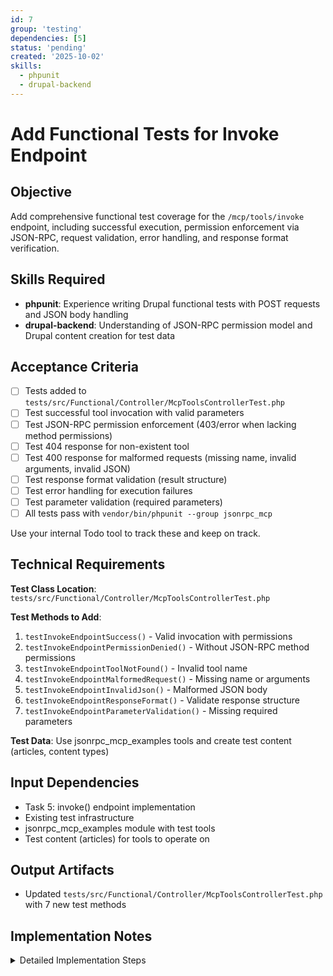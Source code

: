 ```yaml
---
id: 7
group: 'testing'
dependencies: [5]
status: 'pending'
created: '2025-10-02'
skills:
  - phpunit
  - drupal-backend
---
```


# Add Functional Tests for Invoke Endpoint

## Objective

Add comprehensive functional test coverage for the `/mcp/tools/invoke` endpoint, including successful execution, permission enforcement via JSON-RPC, request validation, error handling, and response format verification.

## Skills Required

- **phpunit**: Experience writing Drupal functional tests with POST requests and JSON body handling
- **drupal-backend**: Understanding of JSON-RPC permission model and Drupal content creation for test data

## Acceptance Criteria

- [ ] Tests added to `tests/src/Functional/Controller/McpToolsControllerTest.php`
- [ ] Test successful tool invocation with valid parameters
- [ ] Test JSON-RPC permission enforcement (403/error when lacking method permissions)
- [ ] Test 404 response for non-existent tool
- [ ] Test 400 response for malformed requests (missing name, invalid arguments, invalid JSON)
- [ ] Test response format validation (result structure)
- [ ] Test error handling for execution failures
- [ ] Test parameter validation (required parameters)
- [ ] All tests pass with `vendor/bin/phpunit --group jsonrpc_mcp`

Use your internal Todo tool to track these and keep on track.

## Technical Requirements

**Test Class Location**: `tests/src/Functional/Controller/McpToolsControllerTest.php`

**Test Methods to Add**:

1. `testInvokeEndpointSuccess()` - Valid invocation with permissions
2. `testInvokeEndpointPermissionDenied()` - Without JSON-RPC method permissions
3. `testInvokeEndpointToolNotFound()` - Invalid tool name
4. `testInvokeEndpointMalformedRequest()` - Missing name or arguments
5. `testInvokeEndpointInvalidJson()` - Malformed JSON body
6. `testInvokeEndpointResponseFormat()` - Validate response structure
7. `testInvokeEndpointParameterValidation()` - Missing required parameters

**Test Data**: Use jsonrpc_mcp_examples tools and create test content (articles, content types)

## Input Dependencies

- Task 5: invoke() endpoint implementation
- Existing test infrastructure
- jsonrpc_mcp_examples module with test tools
- Test content (articles) for tools to operate on

## Output Artifacts

- Updated `tests/src/Functional/Controller/McpToolsControllerTest.php` with 7 new test methods

## Implementation Notes

<details>
<summary>Detailed Implementation Steps</summary>

**IMPORTANT**: Copy this guideline into your implementation:

## Meaningful Test Strategy Guidelines

Your critical mantra for test generation is: "write a few tests, mostly integration".

**Focus**: Test the invoke endpoint's MCP-to-JSON-RPC translation logic and error handling. Don't test JSON-RPC execution internals (framework functionality).

---

1. **Helper method for POST requests**:

   ```php
   /**
    * Helper to make POST request to invoke endpoint.
    */
   protected function invokeToolPost(string $name, array $arguments) {
     $url = Url::fromRoute('jsonrpc_mcp.tools_invoke')->toString();
     $options = [
       'headers' => ['Content-Type' => 'application/json'],
       'body' => json_encode([
         'name' => $name,
         'arguments' => $arguments,
       ]),
     ];

     return $this->getSession()->getDriver()->getClient()->request('POST', $url, $options);
   }
   ```

2. **Test 1: Successful invocation**:

   ```php
   /**
    * Tests invoke endpoint successfully executes tool.
    */
   public function testInvokeEndpointSuccess() {
     // Create user with necessary permissions.
     // Note: list_content_types requires 'administer content types' permission.
     $user = $this->drupalCreateUser(['administer content types']);
     $this->drupalLogin($user);

     // Invoke tool that lists content types.
     $response = $this->invokeToolPost('jsonrpc_mcp_examples.list_content_types', []);

     $this->assertEquals(200, $response->getStatusCode());

     $data = json_decode($response->getContent(), TRUE);

     // Assert MCP response format.
     $this->assertArrayHasKey('result', $data);
     $this->assertIsArray($data['result']);
   }
   ```

3. **Test 2: Permission denied (JSON-RPC level)**:

   ```php
   /**
    * Tests invoke endpoint enforces JSON-RPC method permissions.
    */
   public function testInvokeEndpointPermissionDenied() {
     // Create user WITHOUT required JSON-RPC method permission.
     $user = $this->drupalCreateUser([]);
     $this->drupalLogin($user);

     // Attempt to invoke tool requiring 'administer content types'.
     $response = $this->invokeToolPost('jsonrpc_mcp_examples.list_content_types', []);

     // Should get error response (exact status depends on JSON-RPC handler).
     // May be 403, 500, or 200 with error object.
     $data = json_decode($response->getContent(), TRUE);

     // Assert error response format.
     $this->assertArrayHasKey('error', $data);
     $this->assertArrayHasKey('code', $data['error']);
     $this->assertArrayHasKey('message', $data['error']);
   }
   ```

4. **Test 3: Tool not found**:

   ```php
   /**
    * Tests invoke endpoint returns 404 for non-existent tool.
    */
   public function testInvokeEndpointToolNotFound() {
     $user = $this->drupalCreateUser([]);
     $this->drupalLogin($user);

     $response = $this->invokeToolPost('nonexistent.tool', []);

     $this->assertEquals(404, $response->getStatusCode());

     $data = json_decode($response->getContent(), TRUE);

     $this->assertArrayHasKey('error', $data);
     $this->assertEquals('tool_not_found', $data['error']['code']);
   }
   ```

5. **Test 4: Malformed request (missing fields)**:

   ```php
   /**
    * Tests invoke endpoint returns 400 for malformed requests.
    */
   public function testInvokeEndpointMalformedRequest() {
     $user = $this->drupalCreateUser([]);
     $this->drupalLogin($user);

     // Test missing 'name' field.
     $url = Url::fromRoute('jsonrpc_mcp.tools_invoke')->toString();
     $response = $this->getSession()->getDriver()->getClient()->request('POST', $url, [
       'headers' => ['Content-Type' => 'application/json'],
       'body' => json_encode(['arguments' => []]),
     ]);

     $this->assertEquals(400, $response->getStatusCode());

     // Test missing 'arguments' field.
     $response = $this->getSession()->getDriver()->getClient()->request('POST', $url, [
       'headers' => ['Content-Type' => 'application/json'],
       'body' => json_encode(['name' => 'test.tool']),
     ]);

     $this->assertEquals(400, $response->getStatusCode());
   }
   ```

6. **Test 5: Invalid JSON**:

   ```php
   /**
    * Tests invoke endpoint returns 400 for invalid JSON.
    */
   public function testInvokeEndpointInvalidJson() {
     $user = $this->drupalCreateUser([]);
     $this->drupalLogin($user);

     $url = Url::fromRoute('jsonrpc_mcp.tools_invoke')->toString();
     $response = $this->getSession()->getDriver()->getClient()->request('POST', $url, [
       'headers' => ['Content-Type' => 'application/json'],
       'body' => '{invalid json}',
     ]);

     $this->assertEquals(400, $response->getStatusCode());

     $data = json_decode($response->getContent(), TRUE);
     $this->assertArrayHasKey('error', $data);
     $this->assertEquals('invalid_json', $data['error']['code']);
   }
   ```

7. **Test 6: Response format validation**:

   ```php
   /**
    * Tests invoke endpoint response follows MCP specification.
    */
   public function testInvokeEndpointResponseFormat() {
     $user = $this->drupalCreateUser(['administer content types']);
     $this->drupalLogin($user);

     $response = $this->invokeToolPost('jsonrpc_mcp_examples.list_content_types', []);

     $data = json_decode($response->getContent(), TRUE);

     // Successful response should have 'result' key.
     $this->assertArrayHasKey('result', $data);
     $this->assertIsArray($data['result']);

     // Should NOT have 'error' key on success.
     $this->assertArrayNotHasKey('error', $data);
   }
   ```

8. **Test 7: Parameter validation**:

   ```php
   /**
    * Tests invoke endpoint validates required parameters.
    */
   public function testInvokeEndpointParameterValidation() {
     // Create test article node for article_to_markdown tool.
     $node = $this->drupalCreateNode([
       'type' => 'article',
       'title' => 'Test Article',
       'body' => ['value' => 'Test content'],
     ]);

     $user = $this->drupalCreateUser(['access content']);
     $this->drupalLogin($user);

     // article_to_markdown requires 'nid' parameter.
     // Test with missing parameter.
     $response = $this->invokeToolPost('jsonrpc_mcp_examples.article_to_markdown', []);

     // Should get error from JSON-RPC about missing parameter.
     $data = json_decode($response->getContent(), TRUE);
     $this->assertArrayHasKey('error', $data);

     // Test with valid parameter.
     $response = $this->invokeToolPost('jsonrpc_mcp_examples.article_to_markdown', [
       'nid' => $node->id(),
     ]);

     // Should succeed.
     $this->assertEquals(200, $response->getStatusCode());
     $data = json_decode($response->getContent(), TRUE);
     $this->assertArrayHasKey('result', $data);
   }
   ```

9. **Test execution commands**:

   ```bash
   # Run all jsonrpc_mcp tests
   vendor/bin/phpunit --group jsonrpc_mcp

   # Run only invoke tests (if properly named with pattern)
   vendor/bin/phpunit --filter testInvoke tests/src/Functional/Controller/McpToolsControllerTest.php
   ```

10. **Common pitfalls**:
    - Not understanding JSON-RPC permission model (different from Drupal permissions)
    - Forgetting Content-Type header for POST requests
    - Not creating test content (articles, content types) for tools to operate on
    - Assuming specific error status codes (JSON-RPC may vary)
    - Not handling both 'result' and 'error' response formats
    - Using GET instead of POST

11. **Permission model notes**:
    - Invoke endpoint is public at routing level (`_access: 'TRUE'`)
    - JSON-RPC handler enforces method-specific permissions
    - Example: `list_content_types` requires `'administer content types'` permission
    - Example: `list_articles` may require `'access content'` permission
    - Check jsonrpc_mcp_examples method definitions for required permissions

12. **Test coverage focus**: - Request validation (YOUR code) - MCP format translation (YOUR code) - Error handling (YOUR code) - Don't test JSON-RPC execution internals (framework code) - Integration tests confirm full request/response cycle works
</details>
